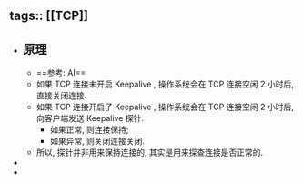 tags:: [[TCP]]
---

- ## 原理
	- ==参考: AI==
	- 如果 TCP 连接未开启 Keepalive , 操作系统会在 TCP 连接空闲 2 小时后, 直接关闭连接.
	- 如果 TCP 连接开启了 Keepalive , 操作系统会在 TCP 连接空闲 2 小时后, 向客户端发送 Keepalive 探针.
		- 如果正常, 则连接保持;
		- 如果异常, 则关闭连接关闭.
	- 所以, 探针并非用来保持连接的, 其实是用来探查连接是否正常的.
-
-